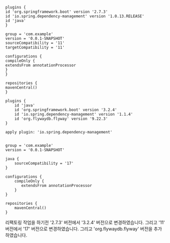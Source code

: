 
```
plugins {
id 'org.springframework.boot' version '2.7.3'
id 'io.spring.dependency-management' version '1.0.13.RELEASE'
id 'java'
}

group = 'com.example'
version = '0.0.1-SNAPSHOT'
sourceCompatibility = '11'
targetCompatibility = '11'

configurations {
compileOnly {
extendsFrom annotationProcessor
}
}

repositories {
mavenCentral()
}
```

```
plugins {
    id 'java'
    id 'org.springframework.boot' version '3.2.4'
    id 'io.spring.dependency-management' version '1.1.4'
    id 'org.flywaydb.flyway' version '9.22.3'
}

apply plugin: 'io.spring.dependency-management'


group = 'com.example'
version = '0.0.1-SNAPSHOT'

java {
    sourceCompatibility = '17'
}

configurations {
    compileOnly {
       extendsFrom annotationProcessor
    }
}

repositories {
    mavenCentral()
}
```
리팩토링 작업을 하기전 
'2.7.3' 버전에서 '3.2.4' 버전으로 변경하였습니다.
그리고 '11' 버전에서 '17' 버전으로 변경하였습니다.
그리고 'org.flywaydb.flyway' 버전을 추가하였습니다.
